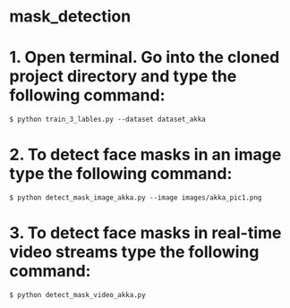 # mask_detection
# 1. Open terminal. Go into the cloned project directory and type the following command:
```console
$ python train_3_lables.py --dataset dataset_akka
```
# 2. To detect face masks in an image type the following command:
```console
$ python detect_mask_image_akka.py --image images/akka_pic1.png
```
# 3. To detect face masks in real-time video streams type the following command:
```console
$ python detect_mask_video_akka.py 
```
